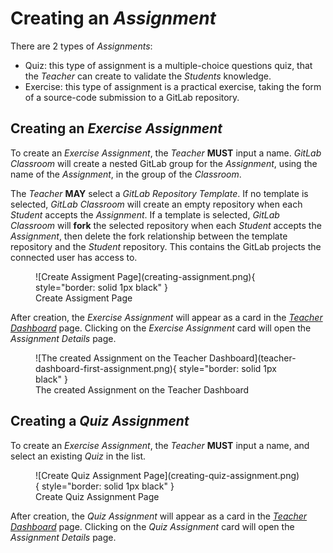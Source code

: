 # Creating an _Assignment_

There are 2 types of _Assignments_:

* Quiz: this type of assignment is a multiple-choice questions quiz, that the _Teacher_ can create to validate the _Students_ knowledge.
* Exercise: this type of assignment is a practical exercise, taking the form of a source-code submission to a GitLab repository.

## Creating an _Exercise Assignment_

To create an _Exercise Assignment_, the _Teacher_ **MUST** input a name.
_GitLab Classroom_ will create a nested GitLab group for the _Assignment_, using the name of the _Assignment_, in the group of the _Classroom_.

The _Teacher_ **MAY** select a _GitLab Repository Template_. 
If no template is selected, _GitLab Classroom_ will create an empty repository when each _Student_ accepts the _Assignment_.
If a template is selected, _GitLab Classroom_ will **fork** the selected repository when each _Student_ accepts the _Assignment_, then delete the fork relationship between the template repository and the _Student_ repository.
This contains the GitLab projects the connected user has access to.

<figure markdown>
  ![Create Assigment Page](creating-assignment.png){ style="border: solid 1px black" }
  <figcaption>Create Assigment Page</figcaption>
</figure>

After creation, the _Exercise Assignment_ will appear as a card in the [_Teacher Dashboard_](./teacher-dashboard.md) page.
Clicking on the _Exercise Assignment_ card will open the _Assignment Details_ page.

<figure markdown>
  ![The created Assignment on the Teacher Dashboard](teacher-dashboard-first-assignment.png){ style="border: solid 1px black" }
  <figcaption>The created Assignment on the Teacher Dashboard</figcaption>
</figure>

## Creating a _Quiz Assignment_

To create an _Exercise Assignment_, the _Teacher_ **MUST** input a name, and select an existing _Quiz_ in the list.

<figure markdown>
  ![Create Quiz Assignment Page](creating-quiz-assignment.png){ style="border: solid 1px black" }
  <figcaption>Create Quiz Assignment Page</figcaption>
</figure>

After creation, the _Quiz Assignment_ will appear as a card in the [_Teacher Dashboard_](./teacher-dashboard.md) page.
Clicking on the _Quiz Assignment_ card will open the _Assignment Details_ page.
